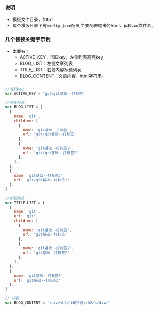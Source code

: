 ### 说明
- 模板文件目录，如tp1
- 每个模板目录下有`config.json`配置,主要配置输出的html、js和css文件名。


### 几个替换关键字示例
- 主要有：
  - ACTIVE_KEY：活跃key，左侧列表高亮key
  - BLOG_LIST：左侧文章列表
  - TITLE_LIST：右侧内容标题列表
  - BLOG_CONTENT：文章内容，html字符串。
```js

//活跃key
var ACTIVE_KEY = 'git/git基础--打标签'

//博客列表
var BLOG_LIST = [
  {
    name: 'git',
    children: [
      {
        name: 'git基础--打标签',
        url: 'git/git基础--打标签'
      },
      {
        name: 'git基础--打标签2',
        url: 'git/git基础--打标签2'
      },
    ],
  },
  {
    name: 'git基础--打标签3',
    url: 'git/git基础--打标签3'
  },
]

//标题列表
var TITLE_LIST = [
  {
    name: 'git',
    url: 'git',
    children: [
      {
        name: 'git基础--打标签',
        url: 'git基础--打标签'
      },
      {
        name: 'git基础--打标签2',
        url: 'git基础--打标签2'
      },
    ],
  },
  {
    name: 'git基础--打标签3',
    url: 'git基础--打标签3'
  },
]

// 内容
var BLOG_CONTENT = '<div><h2>我是内容</h2></div>'
```